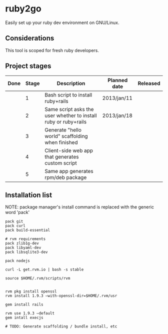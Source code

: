 ruby2go
=======

Easily set up your ruby dev environment on GNU/Linux.

## Considerations
This tool is scoped for fresh ruby developers.

## Project stages
| Done | Stage |                           Description                           | Planned date | Released |
|------|-------|-----------------------------------------------------------------|--------------|----------|
|      |     1 | Bash script to install ruby+rails                               | 2013/jan/11  |          |
|      |     2 | Same script asks the user whether to install ruby or ruby+rails | 2013/jan/18  |          |
|      |     3 | Generate "hello world" scaffolding when finished                |              |          |
|      |     4 | Client-side web app that generates custom script                |              |          |
|      |     5 | Same app generates rpm/deb package                              |              |          |

## Installation list
NOTE: package manager's install command is replaced with the generic word 'pack'
    
    pack git
    pack curl
    pack build-essential

    # rvm requirements
    pack zlib1g-dev
    pack libyaml-dev
    pack libsqlite3-dev

    pack nodejs

    curl -L get.rvm.io | bash -s stable

    source $HOME/.rvm/scripts/rvm


    rvm pkg install openssl
    rvm install 1.9.3 –with-openssl-dir=$HOME/.rvm/usr

    gem install rails

    rvm use 1.9.3 –default
    gem intall execjs

    # TODO: Generate scaffolding / bundle install, etc